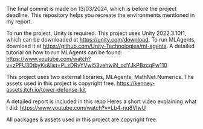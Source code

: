 The final commit is made on 13/03/2024, which is before the project deadline. This repository helps you recreate the environments mentioned in my report.

To run the project, Unity is required. This project uses Unity 2022.3.10f1, which can be downloaded at https://unity.com/download.
To run MLAgents, download it at https://github.com/Unity-Technologies/ml-agents. A detailed tutorial on how to run MLAgents can be found: https://www.youtube.com/watch?v=zPFU30tbyKs&list=PLzDRvYVwl53vehwiN_odYJkPBzcqFw110

This project uses two external libraries, MLAgents, MathNet.Numerics.
The assets used in this project is copyright free. https://kenney-assets.itch.io/tower-defense-kit

A detailed report is included in this repo
Heres a short video explaining what I did: https://www.youtube.com/watch?v=Lb4-nq8VIwU

All packages & assets used in this project are copyright free.
